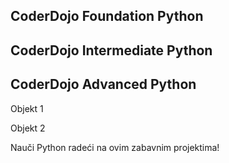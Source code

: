 ## CoderDojo Foundation Python

## CoderDojo Intermediate Python

## CoderDojo Advanced Python

Objekt 1

Objekt 2

Nauči Python radeći na ovim zabavnim projektima!